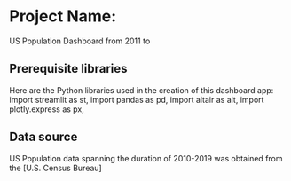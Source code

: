 # Project Name:
US Population Dashboard from 2011 to 

## Prerequisite libraries
Here are the Python libraries used in the creation of this dashboard app:
import streamlit as st,
import pandas as pd,
import altair as alt,
import plotly.express as px,

## Data source
US Population data spanning the duration of 2010-2019 was obtained from the [U.S. Census Bureau]
